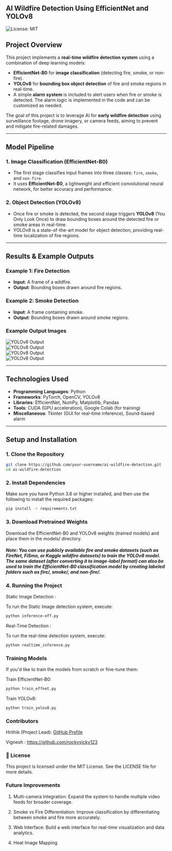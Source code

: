 ## AI Wildfire Detection Using EfficientNet and YOLOv8

![License: MIT](https://img.shields.io/badge/License-MIT-green.svg)

## Project Overview

This project implements a **real-time wildfire detection system** using a combination of deep learning models:
- **EfficientNet-B0** for **image classification** (detecting fire, smoke, or non-fire).
- **YOLOv8** for **bounding box object detection** of fire and smoke regions in real-time.
- A simple **alarm system** is included to alert users when fire or smoke is detected. The alarm logic is implemented in the code and can be customized as needed.

The goal of this project is to leverage AI for **early wildfire detection** using surveillance footage, drone imagery, or camera feeds, aiming to prevent and mitigate fire-related damages.

---

## Model Pipeline

### 1. Image Classification (EfficientNet-B0)

- The first stage classifies input frames into three classes: `fire`, `smoke`, and `non-fire`.
- It uses **EfficientNet-B0**, a lightweight and efficient convolutional neural network, for better accuracy and performance.

### 2. Object Detection (YOLOv8)

- Once fire or smoke is detected, the second stage triggers **YOLOv8** (You Only Look Once) to draw bounding boxes around the detected fire or smoke areas in real-time.
- YOLOv8 is a state-of-the-art model for object detection, providing real-time localization of fire regions.

---

## Results & Example Outputs

### Example 1: Fire Detection

- **Input**: A frame of a wildfire.
- **Output**: Bounding boxes drawn around fire regions.

### Example 2: Smoke Detection

- **Input**: A frame containing smoke.
- **Output**: Bounding boxes drawn around smoke regions.

### Example Output Images

![YOLOv8 Output](detcted%20imgs/yolo_detected.jpg)  
![YOLOv8 Output](detcted%20imgs/yolo_detected1.png)  
![YOLOv8 Output](detcted%20imgs/yolo_detected2.png)  
![YOLOv8 Output](detcted%20imgs/yolo_detected3.png)

---

## Technologies Used

- **Programming Languages**: Python
- **Frameworks**: PyTorch, OpenCV, YOLOv8
- **Libraries**: EfficientNet, NumPy, Matplotlib, Pandas
- **Tools**: CUDA (GPU acceleration), Google Colab (for training)
- **Miscellaneous**: Tkinter (GUI for real-time inference), Sound-based alarm

---

## Setup and Installation

### 1. Clone the Repository

```bash
git clone https://github.com/your-username/ai-wildfire-detection.git
cd ai-wildfire-detection
```

### 2. Install Dependencies
Make sure you have Python 3.6 or higher installed, and then use the following to install the required packages:

```bash
pip install -r requirements.txt
```

### 3. Download Pretrained Weights
Download the EfficientNet-B0 and YOLOv8 weights (trained models) and place them in the models/ directory.

##### Note: You can use publicly available fire and smoke datasets (such as FireNet, FiSmo, or Kaggle wildfire datasets) to train the YOLOv8 model. The same dataset (after converting it to image-label format) can also be used to train the EfficientNet-B0 classification model by creating labeled folders such as fire/, smoke/, and non-fire/.

### 4. Running the Project
Static Image Detection :

To run the Static Image detection system, execute:

```bash
python inference-eff.py
```

Real-Time Detection :

To run the real-time detection system, execute:

```bash
python realtime_inference.py
```

### Training Models
If you'd like to train the models from scratch or fine-tune them:

Train EfficientNet-B0:

```bash
python train_effnet.py
```

Train YOLOv8:

```bash
python train_yolov8.py
```

### Contributors
Hrithik (Project Lead): [GitHub Profile](https://github.com/hrithik134)

Vignesh : https://github.com/rockyvicky123

### 📄 License
This project is licensed under the MIT License. See the LICENSE file for more details.

### Future Improvements
1. Multi-camera Integration: Expand the system to handle multiple video feeds for broader coverage.

2. Smoke vs Fire Differentiation: Improve classification by differentiating between smoke and fire more accurately.

3. Web Interface: Build a web interface for real-time visualization and data analytics.
 
4. Heat Image Mapping
